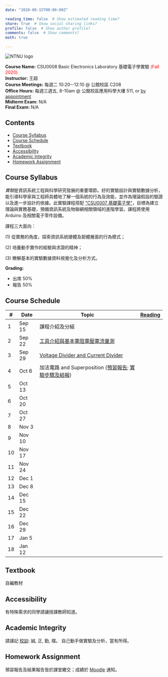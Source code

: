 ```yaml
---
date: "2020-08-15T00:00:00Z"

reading_time: false  # Show estimated reading time?
share: true  # Show social sharing links?
profile: false  # Show author profile?
comments: false  # Show comments?
math: true

---
```

![NTNU logo](../../img/ntnu_logo.png)

**Course Name:** CSU0008 Basic Electronics Laboratory 基礎電子學實驗 <span style="color:red">(Fall 2020)</span>  
**Instructor:** 王超  
**Course Meetings:** 每週二 10:20--12:10 @ 公館校區 C208  
**Office Hours:** 每週三週五, 8-10am @ 公館校區應用科學大樓 511, or [by appointment](mailto:cw@ntnu.edu.tw)  
**Midterm Exam:** N/A  
**Final Exam:** N/A


## Contents

* [Course Syllabus](#syllabus) <a name="syllabus"></a>
* [Course Schedule](#schedule)
* [Textbook](#resource)
* [Accessibility](#accessibility)
* [Academic Integrity](#accessibility)
* [Homework Assignment](#hw)

## Course Syllabus
*實驗*是資訊系統工程與科學研究發展的重要環節。好的實驗設計與實驗數據分析，能引導科學家與工程師具體地了解一個系統的行為及效能，並作為理論假設的驗證以及進一步設計的依據。此實驗課程搭配 ["CSU0007 基礎電子學"](../csu0007)，目標為建立理論與實務基礎，預備資訊系統及物聯網相關領域的進階學習。課程將使用 Arduino 及相關電子零件設備。

課程三大面向：

(1) 從實務的角度，探索資訊系統硬體及韌體層面的行為模式；

(2) 培養動手實作的經驗與求證的精神；

(3) 瞭解基本的實驗數據資料視覺化及分析方式。


**Grading:**  
* 出席 50%  
* 報告 50%<a name="schedule"></a>  

## Course Schedule

| \#  | Date | Topic | [Reading](#resource) |
| --- | ---  | --- | --- | 
| 1 | Sep 15   | 課程介紹及分組 |  |
| 2 | Sep 22   | [工具介紹與基本電阻電壓電流量測](https://github.com/wangc86/csu0008) |  |
| 3 | Sep 29   | [Voltage Divider and Current Divider](https://github.com/wangc86/csu0008) |  |
| 4 | Oct 6   | 加法電路 and Superposition ([預習報告](https://github.com/wangc86/csu0008/blob/master/2020-10-6%20%E9%A0%90%E7%BF%92%E5%A0%B1%E5%91%8A.md); [實驗步驟及結報](https://github.com/wangc86/csu0008/blob/master/2020-10-6%20%E5%AF%A6%E9%A9%97%E6%AD%A5%E9%A9%9F.md)) |  |
| 5 | Oct 13   | |  |
| 6 | Oct 20   |  |  |
| 7 | Oct 27   |  |  |
| 8 | Nov 3   |  |  |
| 9 | Nov 10   |  |  |
| 10 | Nov 17   |  |  |
| 11 | Nov 24   |  |  |
| 12 | Dec 1   |  |  |
| 13 | Dec 8   |  |  |
| 14 | Dec 15   |  |  |
| 15 | Dec 22   |  |  |
| 16 | Dec 29   |  |  |
| 17 | Jan 5   |  |  |
| 18 | Jan 12   |  |  |

## Textbook

自編教材


## Accessibility
<a name="integrity"></a>
有特殊需求的同學請讓授課教師知道。

## Academic Integrity
<a name="hw"></a>
請謹記 [校訓](http://archives.lib.ntnu.edu.tw/c2/c2_1.jsp): 誠, 正, 勤, 樸。 自己動手做實驗及分析，當有所得。

## Homework Assignment 
預習報告及結果報告皆於課堂繳交；成績於 [Moodle](https://moodle.ntnu.edu.tw/) 通知。

